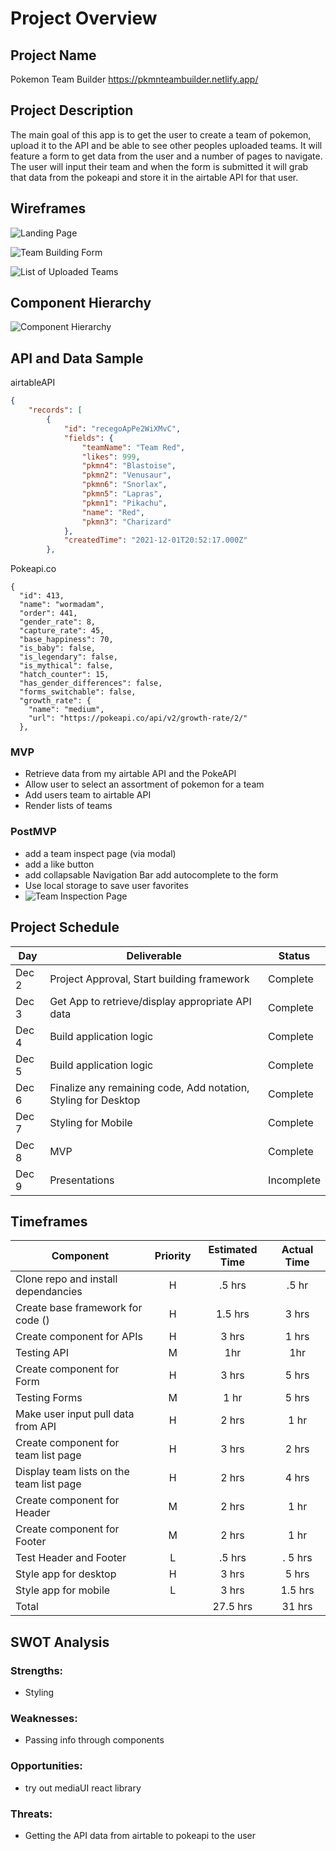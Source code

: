 # Project Overview

## Project Name

Pokemon Team Builder
https://pkmnteambuilder.netlify.app/

## Project Description

The main goal of this app is to get the user to create a team of pokemon, upload it to the API and be able to see other peoples uploaded teams. It will feature a form to get data from the user and a number of pages to navigate. The user will input their team and when the form is submitted it will grab that data from the pokeapi and store it in the airtable API for that user.

## Wireframes

![Landing Page](/pkmnteam/project_imgs/landing-page.png)

![Team Building Form](/pkmnteam/project_imgs/team-form.png)

![List of Uploaded Teams](/pkmnteam/project_imgs/team-list.png)

## Component Hierarchy

![Component Hierarchy](/pkmnteam/project_imgs/component-heirarchy.png)

## API and Data Sample

airtableAPI

```json
{
    "records": [
        {
            "id": "recegoApPe2WiXMvC",
            "fields": {
                "teamName": "Team Red",
                "likes": 999,
                "pkmn4": "Blastoise",
                "pkmn2": "Venusaur",
                "pkmn6": "Snorlax",
                "pkmn5": "Lapras",
                "pkmn1": "Pikachu",
                "name": "Red",
                "pkmn3": "Charizard"
            },
            "createdTime": "2021-12-01T20:52:17.000Z"
        },
```

Pokeapi.co

```
{
  "id": 413,
  "name": "wormadam",
  "order": 441,
  "gender_rate": 8,
  "capture_rate": 45,
  "base_happiness": 70,
  "is_baby": false,
  "is_legendary": false,
  "is_mythical": false,
  "hatch_counter": 15,
  "has_gender_differences": false,
  "forms_switchable": false,
  "growth_rate": {
    "name": "medium",
    "url": "https://pokeapi.co/api/v2/growth-rate/2/"
  },
```

### MVP

- Retrieve data from my airtable API and the PokeAPI
- Allow user to select an assortment of pokemon for a team
- Add users team to airtable API
- Render lists of teams

### PostMVP

- add a team inspect page (via modal)
- add a like button
- add collapsable Navigation Bar
  add autocomplete to the form
- Use local storage to save user favorites
- ![Team Inspection Page](/pkmnteam/project_imgs/team-inspect.png)

## Project Schedule

| Day   | Deliverable                                                    | Status     |
| ----- | -------------------------------------------------------------- | ---------- |
| Dec 2 | Project Approval, Start building framework                     | Complete   |
| Dec 3 | Get App to retrieve/display appropriate API data               | Complete   |
| Dec 4 | Build application logic                                        | Complete   |
| Dec 5 | Build application logic                                        | Complete   |
| Dec 6 | Finalize any remaining code, Add notation, Styling for Desktop | Complete   |
| Dec 7 | Styling for Mobile                                             | Complete   |
| Dec 8 | MVP                                                            | Complete   |
| Dec 9 | Presentations                                                  | Incomplete |

## Timeframes

| Component                                | Priority | Estimated Time | Actual Time |
| ---------------------------------------- | :------: | :------------: | :---------: |
| Clone repo and install dependancies      |    H     |     .5 hrs     |    .5 hr    |
| Create base framework for code ()        |    H     |    1.5 hrs     |    3 hrs    |
| Create component for APIs                |    H     |     3 hrs      |    1 hrs    |
| Testing API                              |    M     |      1hr       |     1hr     |
| Create component for Form                |    H     |     3 hrs      |    5 hrs    |
| Testing Forms                            |    M     |      1 hr      |    5 hrs    |
| Make user input pull data from API       |    H     |     2 hrs      |    1 hr     |
| Create component for team list page      |    H     |     3 hrs      |    2 hrs    |
| Display team lists on the team list page |    H     |     2 hrs      |    4 hrs    |
| Create component for Header              |    M     |     2 hrs      |    1 hr     |
| Create component for Footer              |    M     |     2 hrs      |    1 hr     |
| Test Header and Footer                   |    L     |     .5 hrs     |   . 5 hrs   |
| Style app for desktop                    |    H     |     3 hrs      |    5 hrs    |
| Style app for mobile                     |    L     |     3 hrs      |   1.5 hrs   |
| Total                                    |          |    27.5 hrs    |   31 hrs    |

## SWOT Analysis

### Strengths:

- Styling

### Weaknesses:

- Passing info through components

### Opportunities:

- try out mediaUI react library

### Threats:

- Getting the API data from airtable to pokeapi to the user
